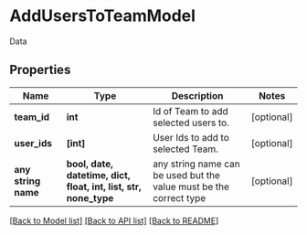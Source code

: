 # AddUsersToTeamModel

Data

## Properties
Name | Type | Description | Notes
------------ | ------------- | ------------- | -------------
**team_id** | **int** | Id of Team to add selected users to. | [optional] 
**user_ids** | **[int]** | User Ids to add to selected Team. | [optional] 
**any string name** | **bool, date, datetime, dict, float, int, list, str, none_type** | any string name can be used but the value must be the correct type | [optional]

[[Back to Model list]](../README.md#documentation-for-models) [[Back to API list]](../README.md#documentation-for-api-endpoints) [[Back to README]](../README.md)


